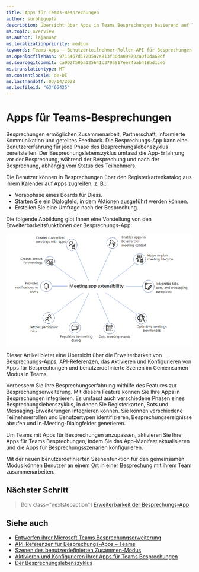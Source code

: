 ```yaml
---
title: Apps für Teams-Besprechungen
author: surbhigupta
description: Übersicht über Apps in Teams Besprechungen basierend auf Teilnehmer- und Benutzerrolle
ms.topic: overview
ms.author: lajanuar
ms.localizationpriority: medium
keywords: Teams-Apps – Benutzerteilnehmer-Rollen-API für Besprechungen
ms.openlocfilehash: 9715467d17205a7a913f36da099782a0f0da69df
ms.sourcegitcommit: ca902f505a125641c379a917ee745ab418bd1ce6
ms.translationtype: MT
ms.contentlocale: de-DE
ms.lasthandoff: 03/14/2022
ms.locfileid: "63466425"
---
```

# <a name="apps-for-teams-meetings"></a>Apps für Teams-Besprechungen

Besprechungen ermöglichen Zusammenarbeit, Partnerschaft, informierte Kommunikation und geteiltes Feedback. Die Besprechungs-App kann eine Benutzererfahrung für jede Phase des Besprechungslebenszyklus bereitstellen. Der Besprechungslebenszyklus umfasst die App-Erfahrung vor der Besprechung, während der Besprechung und nach der Besprechung, abhängig vom Status des Teilnehmers.

Die Benutzer können in Besprechungen über den Registerkartenkatalog aus ihrem Kalender auf Apps zugreifen, z. B.:

* Vorabphase eines Boards für Diess.
* Starten Sie ein Dialogfeld, in dem Aktionen ausgeführt werden können.
* Erstellen Sie eine Umfrage nach der Besprechung.

Die folgende Abbildung gibt Ihnen eine Vorstellung von den Erweiterbarkeitsfunktionen der Besprechungs-App:

![Erweiterbarkeit der Besprechungs-App](../assets/images/apps-in-meetings/meetingappextensibility.png)

Dieser Artikel bietet eine Übersicht über die Erweiterbarkeit von Besprechungs-Apps, API-Referenzen, das Aktivieren und Konfigurieren von Apps für Besprechungen und benutzerdefinierte Szenen im Gemeinsamen Modus in Teams.

Verbessern Sie Ihre Besprechungserfahrung mithilfe des Features zur Besprechungserweiterung. Mit diesem Feature können Sie Ihre Apps in Besprechungen integrieren. Es umfasst auch verschiedene Phasen eines Besprechungslebenszyklus, in denen Sie Registerkarten, Bots und Messaging-Erweiterungen integrieren können. Sie können verschiedene Teilnehmerrollen und Benutzertypen identifizieren, Besprechungsereignisse abrufen und In-Meeting-Dialogfelder generieren.

Um Teams mit Apps für Besprechungen anzupassen, aktivieren Sie Ihre Apps für Teams Besprechungen, indem Sie das App-Manifest aktualisieren und die Apps für Besprechungsszenarien konfigurieren.

Mit der neuen benutzerdefinierten Szenenfunktion für den gemeinsamen Modus können Benutzer an einem Ort in einer Besprechung mit ihrem Team zusammenarbeiten.

## <a name="next-step"></a>Nächster Schritt

> [!div class="nextstepaction"]
> [Erweiterbarkeit der Besprechungs-App](meeting-app-extensibility.md)

## <a name="see-also"></a>Siehe auch

* [Entwerfen ihrer Microsoft Teams Besprechungserweiterung](~/apps-in-teams-meetings/design/designing-apps-in-meetings.md)
* [API-Referenzen für Besprechungs-Apps – Teams](~/apps-in-teams-meetings/api-references.md)
* [Szenen des benutzerdefinierten Zusammen-Modus](~/apps-in-teams-meetings/teams-together-mode.md)
* [Aktivieren und Konfigurieren Ihrer Apps für Teams Besprechungen](~/apps-in-teams-meetings/enable-and-configure-your-app-for-teams-meetings.md)
* [Der Besprechungslebenszyklus](meeting-app-extensibility.md#meeting-lifecycle)
